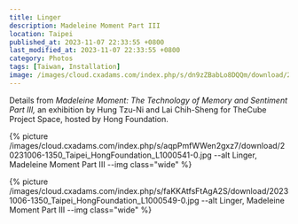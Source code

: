 ```yaml
---
title: Linger
description: Madeleine Moment Part III
location: Taipei
published_at: 2023-11-07 22:33:55 +0800
last_modified_at: 2023-11-07 22:33:55 +0800
category: Photos
tags: [Taiwan, Installation]
image: /images/cloud.cxadams.com/index.php/s/dn9zZBabLo8DQQm/download/20231006-1350_Taipei_HongFoundation_L1000545-0.jpg
---
```


Details from *Madeleine Moment: The Technology of Memory and Sentiment Part III,*
an exhibition by Hung Tzu-Ni and Lai Chih-Sheng for TheCube Project Space,
hosted by Hong Foundation.

{% picture
/images/cloud.cxadams.com/index.php/s/aqpPmfWWen2gxz7/download/20231006-1350_Taipei_HongFoundation_L1000541-0.jpg
--alt Linger, Madeleine Moment Part III --img class="wide" %}

{% picture
/images/cloud.cxadams.com/index.php/s/faKKAtfsFtAgA2S/download/20231006-1350_Taipei_HongFoundation_L1000549-0.jpg
--alt Linger, Madeleine Moment Part III --img class="wide" %}

